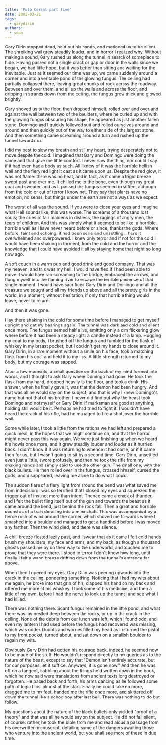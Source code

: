 ```yaml
---
title: 'Pulp Cereal part five'
date: 2002-03-21
tags:
  - garydirin
authors:
  - sean
---
```


Gary Dirin stopped dead, held out his hands, and motioned us to be silent. The shreiking wail grew steadily louder, and in horror I realized why. Without making a sound, Gary rushed us along the tunnel in search of someplace to hide. Having passed not a single crack or gap or door in the walls since we began, we had little hope, but it was better than sitting and waiting for the inevitable. Just as it seemed our time was up, we came suddenly around a corner and into a veritable pond of the glowing fungus. The ceiling had partially collapsed there, leaving great chunks of rock across the roadway. Between and over them, and all up the walls and across the floor, and dripping in strands down from the ceiling, the fungus grew thick and glowed brightly.

Gary shoved us to the floor, then dropped himself, rolled over and over and against the wall between two of the boulders, where he curled up and with the glowing fungus obscuring his shape, he appeared as just another fallen stone. Domingo and I quickly followed suit and rolled ourselves around and around and then quickly out of the way to either side of the largest stone. And then something came screaming around a turn and rushed up the tunnel towards us.

I did my best to slow my breath and still my heart, trying desperately not to move despite the cold. I imagined that Gary and Domingo were doing the same and that gave me little comfort. I never saw the thing, nor could I say if it had even had a body as such. All I knew of it was the horrible hellish wail and the fiery red light it cast as it came upon us. Despite the red glow, it was not flame: there was no heat, and in fact, as it came a frigid breeze swept past and over me. It chilled me to the bone, even through my great coat and sweater, and as it passed the fungus seemed to stiffen, although from the cold or out of terror I know not. They say that plants have no emotion, no sense, but things under the earth are not always as we expect.

The worst of all was the sound. If you were to close your eyes and imagine what Hell sounds like, this was worse. The screams of a thousand lost souls; the cries of fair maidens in distress, the ragings of angry men, the tears of children. And this was simply what it seemed to be like, a horrible, horrible wail as I have never heard before or since, thanks the gods. Where before, faint and echoing, it had been eerie and unsettling... here it overwhelmed and overpowered. I knew only terror and if not for the cold I would have been shaking in torment, from the cold and the horror and the knowledge that I could have avoided it all by staying home that night so long now ago.

A soft couch in a warm pub and good drink and good company. That was my heaven, and this was my hell. I would have fled if I had been able to move. I would have ran screaming to the bridge, embraced the arrows, and flung myself into the flaming river to escape the terrible presence of that single moment. I would have sacrificed Gary Dirin and Domingo and all the treasure we sought and all my friends up above and all the pretty girls in the world, in a moment, without hesitation, if only that horrible thing would leave, never to return.

And then it was gone.

I lay there shaking in the cold for some time before I managed to get myself upright and get my bearings again. The tunnel was dark and cold and silent once more. The fungus semed half alive, emitting only a dim flickering glow where before it had been a steady light: a candle instead of a lamp. Hugging my coat to my body, I brushed off the fungus and fumbled for the flask of whiskey in my breast pocket, but I couldn't get my hands to close around it. Gary Dirin, in a rare moment without a smile on his face, took a matching flask from his coat and held it to my lips. A little strength returned to my body, but my courage was sapped.

After a few moments, a small question on the back of my mind formed into words, and I thought to ask Gary where Domingo had gone. He took the flask from my hand, dropped heavily to the floor, and took a drink. His answer, when he finally gave it, was that the demon had been hungry. And that was all he would say on the subject, and that is why I knew Domingo's name but not that of his brother. I never did find out why the beast took Domingo and not myself or Gary Dirin: if marksman are good at anything, holding still would be it. Perhaps he had tried to fight it. I wouldn't have heard the crack of his rifle, had he managed to fire a shot, over the horrible wail.

Some while later, I took a little from the rations we had left and prepared a quick meal, in the hopes that we might continue on, and that the horror might never pass this way again. We were just finishing up when we heard it's howls once more, and it grew steadily louder and louder as it hurried back. I didn't know if it was returning to whence it had come, or if it came then for us, but I wasn't going to sit by a second time. Gary Dirin, unsettled even just a little, swore profusely, and then he took the rifle from my shaking hands and simply said to use the other gun. The small one, with the black bullets. He then rolled over in the fungus, crossed himself, cursed the gods, and disappeared, leaving me alone to do what I could.

The sudden flare of a fiery light from around the bend was what saved me from indecision: I was so terrified that I closed my eyes and squeezed the trigger out of instinct more than intent. Thence came a crack of thunder, and I felt the bullet fling itself out of the gun and towards the beast as it came around the bend, just behind the rock fall. Then a great and horrible sound as of a train derailing into a mine shaft. This was accompanied by a fierce rush of wind around the corner, which shoved me forwards where I smashed into a boulder and managed to get a handhold before I was moved any farther. Then the wind died, and there was silence.

A chill breeze floated lazily past, and I swear that as it came I felt cold hands brush my shoulders, my face and arms, and my back, as though a thousand ghosts passed me by on their way to the underworld, and touched me to prove that they were there. I stood in terror I don't know how long, until finally I felt a warm breeze drifting down from the tunnel's entrance far above.

When then I opened my eyes, Gary Dirin was peering upwards into the crack in the ceiling, pondering something. Noticing that I had my wits about me again, he broke into that grin of his, clapped his hand on my back and offered me more of his whiskey. I took some of his medicine, and then a little of my own, before I had the nerve to look up the tunnel and see what I had killed.

There was nothing there. Scant fungus remained in the little pond, and what there was lay nestled deep between the rocks, or up in the crack in the ceiling. None of the debris from our lunch was left, which I found odd, and even my lantern I had used before the fungus had recovered was missing, which was odder. Doubts and worries filled my head as I returned the pistol to my front pocket, turned about, and sat down on a smallish boulder to regain my wits.

Obviously Gary Dirin had gotten his courage back, indeed, he seemed now to be made of the stuff. He wouldn't respond directly to my queries as to the nature of the beast, except to say that "Demon isn't entirely accurate, but for our purposes, let it suffice. Anyways, it is gone now." And then he was off on a tangent, babbling about the things he'd written down in the book, which he now said were translations from ancient texts long destroyed or forgotten. He paced back and forth, his arms dancing as he followed some path of logic I lost almost at the start. Finally he could take no more, dragged me to my feet, handed me the rifle once more, and skittered off down the tunnel like a schoolboy after last bell. There was nothing to do but follow.

My questions about the nature of the black bullets only yielded "proof of a theory" and that was all he would say on the subject. He did not fall silent, of course: rather, he took the bible from me and read aloud a passage from his overwritten manuscript, detailing some of the dangers awaiting those who venture into the ancient world, but you shall see more of these in due time.
